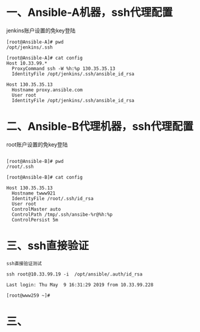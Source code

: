 # 一、Ansible-A机器，ssh代理配置

jenkins账户设置的免key登陆

```
[root@Ansible-A]# pwd
/opt/jenkins/.ssh

[root@Ansible-A]# cat config 
Host 10.33.99.*
  ProxyCommand ssh -W %h:%p 130.35.35.13
  IdentityFile /opt/jenkins/.ssh/ansible_id_rsa

Host 130.35.35.13
  Hostname proxy.ansible.com
  User root
  IdentityFile /opt/jenkins/.ssh/ansible_id_rsa
```

#  二、Ansible-B代理机器，ssh代理配置

root账户设置的免key登陆

```

[root@Ansible-B]# pwd
/root/.ssh

[root@Ansible-B]# cat config 

Host 130.35.35.13
  Hostname twww921
  IdentityFile /root/.ssh/id_rsa
  User root
  ControlMaster auto
  ControlPath /tmp/.ssh/ansibe-%r@%h:%p
  ControlPersist 5m
```

# 三、ssh直接验证
```
ssh直接验证测试

ssh root@10.33.99.19 -i  /opt/ansible/.auth/id_rsa 

Last login: Thu May  9 16:31:29 2019 from 10.33.99.228

[root@www259 ~]# 
```

# 三、

